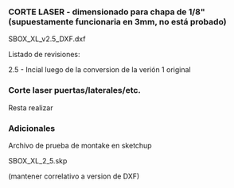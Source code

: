 ### CORTE LASER - dimensionado para chapa de 1/8" (supuestamente funcionaria en 3mm, no está probado)

SBOX_XL_v2.5_DXF.dxf 

Listado de revisiones:

2.5 - Incial luego de la conversion de la verión 1 original


### Corte laser puertas/laterales/etc.

Resta realizar

### Adicionales

Archivo de prueba de montake en sketchup 

SBOX_XL_2_5.skp

(mantener correlativo a version de DXF)




